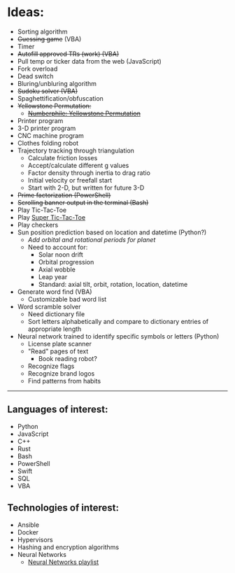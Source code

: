 # Ideas:

* Sorting algorithm
* ~~Guessing game~~ (VBA)
* Timer
* ~~Autofill approved TRs (work) (VBA)~~
* Pull temp or ticker data from the web (JavaScript)
* Fork overload
* Dead switch
* Bluring/unbluring algorithm
* ~~Sudoku solver (VBA)~~
* Spaghettification/obfuscation
* ~~Yellowstone Permutation:~~
  * ~~[Numberphile: Yellowstone Permutation](https://www.youtube.com/watch?v=DUaqiM1bGX4)~~
* Printer program
* 3-D printer program
* CNC machine program
* Clothes folding robot
* Trajectory tracking through triangulation
  * Calculate friction losses
  * Accept/calculate different g values
  * Factor density through inertia to drag ratio
  * Initial velocity or freefall start
  * Start with 2-D, but written for future 3-D
* ~~Prime factorization (PowerShell)~~
* ~~Scrolling banner output in the terminal (Bash)~~
* Play Tic-Tac-Toe
* Play [Super Tic-Tac-Toe](https://www.youtube.com/watch?v=_Na3a1ZrX7c)
* Play checkers
* Sun position prediction based on location and datetime (Python?)
  * *Add orbital and rotational periods for planet*
  * Need to account for:
    * Solar noon drift
    * Orbital progression
    * Axial wobble
    * Leap year
    * Standard: axial tilt, orbit, rotation, location, datetime
* Generate word find (VBA)
  * Customizable bad word list
* Word scramble solver
  * Need dictionary file
  * Sort letters alphabetically and compare to dictionary entries of appropriate length
* Neural network trained to identify specific symbols or letters (Python)
  * License plate scanner
  * "Read" pages of text
    * Book reading robot?
  * Recognize flags
  * Recognize brand logos
  * Find patterns from habits
***
## Languages of interest:
* Python
* JavaScript
* C++
* Rust
* Bash
* PowerShell
* Swift
* SQL
* VBA

## Technologies of interest:
* Ansible
* Docker
* Hypervisors
* Hashing and encryption algorithms
* Neural Networks
  * [Neural Networks playlist](https://www.youtube.com/watch?v=aircAruvnKk&list=PLZHQObOWTQDNU6R1_67000Dx_ZCJB-3pi)
